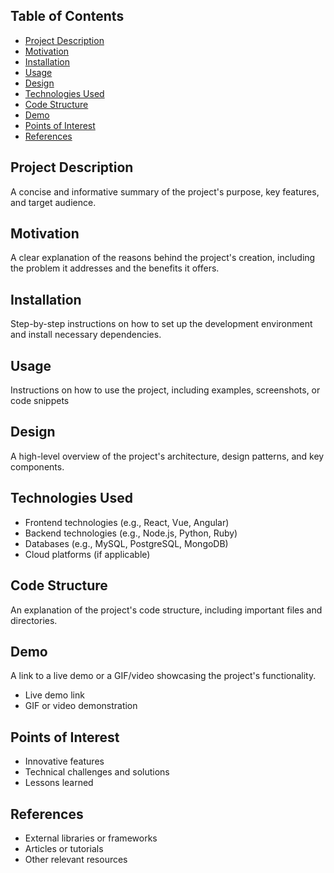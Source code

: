 

<h2>Table of Contents</h2>
<ul>
    <li><a href="#project-description">Project Description</a></li>
    <li><a href="#motivation">Motivation</a></li>
    <li><a href="#installation">Installation</a></li>
    <li><a href="#usage">Usage</a></li>
    <li><a href="#design">Design</a></li>
    <li><a href="#technologies-used">Technologies Used</a></li>
    <li><a href="#code-structure">Code Structure</a></li>
    <li><a href="#demo">Demo</a></li>
    <li><a href="#points-of-interest">Points of Interest</a></li>
    <li><a href="#references">References</a></li>
</ul>

<h2 id="project-description">Project Description</h2>
<p>A concise and informative summary of the project's purpose, key features, and target audience.</p>

<h2 id="motivation">Motivation</h2>
<p>A clear explanation of the reasons behind the project's creation, including the problem it addresses and the benefits it offers.</p>

<h2 id="installation">Installation</h2>
<p>Step-by-step instructions on how to set up the development environment and install necessary dependencies. </p>


<h2 id="usage">Usage</h2>
<p>Instructions on how to use the project, including examples, screenshots, or code snippets</p>


<h2 id="design">Design</h2>
<p>A high-level overview of the project's architecture, design patterns, and key components.</p>

<h2 id="technologies-used">Technologies Used</h2>
<ul>
    <li>Frontend technologies (e.g., React, Vue, Angular)</li>
    <li>Backend technologies (e.g., Node.js, Python, Ruby)</li>
    <li>Databases (e.g., MySQL, PostgreSQL, MongoDB)</li>
    <li>Cloud platforms (if applicable)</li>
</ul>

<h2 id="code-structure">Code Structure</h2>
<p>An explanation of the project's code structure, including important files and directories.</p>

<h2 id="demo">Demo</h2>
<p>A link to a live demo or a GIF/video showcasing the project's functionality.</p>
<ul>
    <li>Live demo link</li>
    <li>GIF or video demonstration</li>
</ul>

<h2 id="points-of-interest">Points of Interest</h2>
<ul>
    <li>Innovative features</li>
    <li>Technical challenges and solutions</li>
    <li>Lessons learned</li>
</ul>

<h2 id="references">References</h2>
<ul>
    <li>External libraries or frameworks</li>
    <li>Articles or tutorials</li>
    <li>Other relevant resources</li>
</ul>

